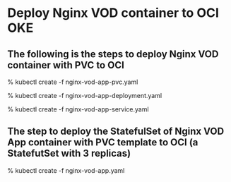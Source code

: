 # Deploy Nginx VOD container to OCI OKE

## The following is the steps to deploy Nginx VOD container with PVC to OCI

% kubectl create -f nginx-vod-app-pvc.yaml

% kubectl create -f nginx-vod-app-deployment.yaml

% kubectl create -f nginx-vod-app-service.yaml

## The step to deploy the StatefulSet of Nginx VOD App container with PVC template to OCI (a StatefutSet with 3 replicas)

% kubectl create -f nginx-vod-app.yaml
